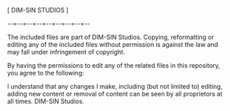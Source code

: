 [ DIM-SIN STUDIOS ]

--=--=--=--=--=--=--=--=--

The included files are part of DIM-SIN Studios. Copying, reformatting or editing any of the included files without permission is against the law and may fall under infringement of copyright.

By having the permissions to edit any of the related files in this repository, you agree to the following:

I understand that any changes I make, including (but not limited to) editing, adding new content or removal of content can be seen by all proprietors at all times.
DIM-SIN Studios.
